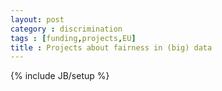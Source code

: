 ```yaml
---
layout: post
category : discrimination
tags : [funding,projects,EU]
title : Projects about fairness in (big) data
---
```

{% include JB/setup %}


